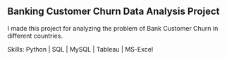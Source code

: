 ## Banking Customer Churn Data Analysis Project

I made this project for analyzing the problem of Bank Customer Churn in different countries.

Skills: Python | SQL | MySQL | Tableau | MS-Excel 
